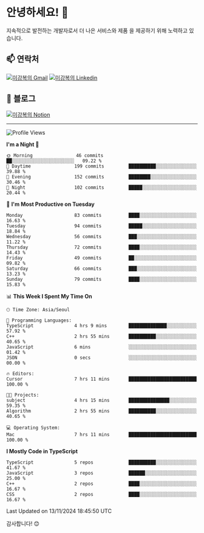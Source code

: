 # 안녕하세요! 👋

지속적으로 발전하는 개발자로서 더 나은 서비스와 제품
을 제공하기 위해 노력하고 있습니다.

## 📫 연락처
[![이강복의 Gmail](https://img.shields.io/badge/Gmail-D14836?style=for-the-badge&logo=gmail&logoColor=white)](mailto:pmmm114@gmail.com)
[![이강복의 Linkedin](https://img.shields.io/badge/LinkedIn-0077B5?style=for-the-badge&logo=linkedin&logoColor=white)](https://www.linkedin.com/in/lkb0297)

## 📝 블로그
[![이강복의 Notion](https://img.shields.io/badge/Notion-000000?style=for-the-badge&logo=notion&logoColor=white)](https://pmmm114.notion.site/)

---
<!--START_SECTION:waka-->
![Profile Views](http://img.shields.io/badge/Profile%20Views-41-blue)

**I'm a Night 🦉** 

```text
🌞 Morning                46 commits          ██░░░░░░░░░░░░░░░░░░░░░░░   09.22 % 
🌆 Daytime                199 commits         ██████████░░░░░░░░░░░░░░░   39.88 % 
🌃 Evening                152 commits         ████████░░░░░░░░░░░░░░░░░   30.46 % 
🌙 Night                  102 commits         █████░░░░░░░░░░░░░░░░░░░░   20.44 % 
```
📅 **I'm Most Productive on Tuesday** 

```text
Monday                   83 commits          ████░░░░░░░░░░░░░░░░░░░░░   16.63 % 
Tuesday                  94 commits          █████░░░░░░░░░░░░░░░░░░░░   18.84 % 
Wednesday                56 commits          ███░░░░░░░░░░░░░░░░░░░░░░   11.22 % 
Thursday                 72 commits          ████░░░░░░░░░░░░░░░░░░░░░   14.43 % 
Friday                   49 commits          ██░░░░░░░░░░░░░░░░░░░░░░░   09.82 % 
Saturday                 66 commits          ███░░░░░░░░░░░░░░░░░░░░░░   13.23 % 
Sunday                   79 commits          ████░░░░░░░░░░░░░░░░░░░░░   15.83 % 
```


📊 **This Week I Spent My Time On** 

```text
🕑︎ Time Zone: Asia/Seoul

💬 Programming Languages: 
TypeScript               4 hrs 9 mins        ██████████████░░░░░░░░░░░   57.92 % 
C++                      2 hrs 55 mins       ██████████░░░░░░░░░░░░░░░   40.65 % 
JavaScript               6 mins              ░░░░░░░░░░░░░░░░░░░░░░░░░   01.42 % 
JSON                     0 secs              ░░░░░░░░░░░░░░░░░░░░░░░░░   00.00 % 

🔥 Editors: 
Cursor                   7 hrs 11 mins       █████████████████████████   100.00 % 

🐱‍💻 Projects: 
subject                  4 hrs 15 mins       ███████████████░░░░░░░░░░   59.35 % 
Algorithm                2 hrs 55 mins       ██████████░░░░░░░░░░░░░░░   40.65 % 

💻 Operating System: 
Mac                      7 hrs 11 mins       █████████████████████████   100.00 % 
```

**I Mostly Code in TypeScript** 

```text
TypeScript               5 repos             ██████████░░░░░░░░░░░░░░░   41.67 % 
JavaScript               3 repos             ██████░░░░░░░░░░░░░░░░░░░   25.00 % 
C++                      2 repos             ████░░░░░░░░░░░░░░░░░░░░░   16.67 % 
CSS                      2 repos             ████░░░░░░░░░░░░░░░░░░░░░   16.67 % 
```




 Last Updated on 13/11/2024 18:45:50 UTC
<!--END_SECTION:waka-->

감사합니다! 😊
